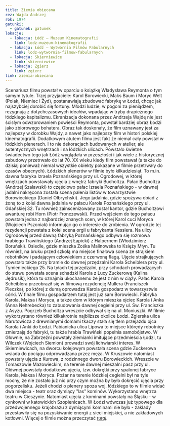 ```yaml
---
title: Ziemia obiecana
rez: Wajda Andrzej
rok: 1974
gatunki: 
  - gatunek: gatunek
lokacje:
  - lokacja: Łódź – Muzeum Kinematografii
    link: lodz-muzeum-kinematografii
  - lokacja: Łódź – Wytwórnia Filmów Fabularnych
    link: lodz-wytwornia-filmow-fabularnych
  - lokacja: Skierniewice
    link: skierniewice
  - lokacja: Zgierz
    link: zgierz
link: ziemia-obiecana
---
```

Scenariusz filmu powstał w oparciu o książkę Władysława Reymonta o tym samym tytule. Trzej przyjaciele: Karol Borowiecki, Maks Baum i Moryc Welt (Polak, Niemiec i Żyd), postanawiają zbudować fabrykę w Łodzi, chcąc jak najszybciej dorobić się fortuny. Młodzi ludzie, w pogoni za pieniądzem, rezygnują z dotychczasowych ideałów, wpadając w tryby drapieżnego łódzkiego kapitalizmu. Ekranizacja dokonana przez Andrzeja Wajdę nie jest ścisłym odwzorowaniem powieści Reymonta, powstał bardziej obraz Łodzi jako zbiorowego bohatera. Obraz tak doskonały, że film uznawany jest za najlepszy w dorobku Wajdy, a nawet jako najlepszy film w histori polskiej kinematografii.
Dodatkowym atutem filmu jest fakt że niemal cały powstał w łódzkich plenerach. I to nie dekoracjach budowanych w atelier, ale autentycznych wnętrzach i na łódzkich ulicach. Powstało świetne świadectwo tego jak Łódź wyglądała w przeszłości i jak wiele z historycznej zabudowy przetrwało do lat 70. XX wieku kiedy film powstawał (a także do dzisiaj ponieważ niemal wszystkie obiekty pokazane w filmie przetrwały do czasów obecnych).
Łódzkich plenerów w filmie było kilkadziesiąt. To m.in. dawna fabryka Izraela Poznańskiego przy ul. Ogrodowej, w której wnętrzach powstawały ujęcia z wnętrz fabryki Bucholtza. Pałac Bucholtza (Andrzej Szalawski) to częściowo pałac Izraela Poznańskiego - w dawnej jadalni nakręcona została scena palenia listów w towarzystwie Borowieckiego (Daniel Olbrychski). Jego jadalnia, gdzie spożywa obiad z żoną to z kolei dawna jadalnia w pałacu Karola Poznańskiego przy ul. Gdańskiej 32. Tu również zainscenizowany został kantor, gdzie Bucholtzowi awanturę robi Horn (Piotr Fronczewski). Przed wejściem do tego pałacu powstała jedna z najbardziej znanych scen, w której Karol cuci Moryca (Wojciech Pszoniak) informując go o interesie do zrobienia. W ogrodzie tej rezydencji powstała z kolei scena orgii u fabrykanta Kesslera. Na ulicy Ogrodowej przed dawną fabryką Poznańskiego odbywa się rozmowa hrabiego Trawińskiego (Andrzej Łapicki) z Halpernem (Włodzimierz Boruński). Osiedle, gdzie mieszka Zośka Malinowska to Księży Młyn. Tu również, na bruku przed szkołą ma miejsce finałowa scena ze strajkiem robotników i padającym człowiekiem z czerwoną flagą. Ujęcie strajkujących powstało także przy bramie do dawnej przędzalni Karola Scheiblera przy ul. Tymienieckiego 25. Na tyłach tej przędzalni, przy schodach prowadzących do stawu powstała scena schadzki Karola z Lucy Zuckerową (Kalina Jędrusik), która tu oznajmia ukochanemu że jest z nim w ciąży. Pałac Karola Scheiblera przeobraził się w filmową rezydencję Mullera (Franciszek Pieczka), po której z dumą oprowadza Karola gospodarz w towarzystwie córki. W finale filmu gospodarzem tutaj jest już sam Borowiecki. Fabryka Karola, Maksa i Moryca, a także dom w którym mieszka ojciec Karola i Anka (Anna Nehrebecka) to zabudowania dawnej cegielni przy ul. Św. Franciszka z Asyżu. Pogrzeb Bucholtza wreszcie odbywał się na ul. Moniuszki.
W filmie wykorzystano również kilkakrotnie najbliższe okolice Łodzi. Zgierska ulica Narutowicza z drewnianymi domami tkaczy stała się tłem przejazdu ojca Karola i Anki do Łodzi. Pabianicka ulica Lipowa to miejsce którędy robotnicy zmierzają do fabryki, tu także hrabia Trawiński popełnia samobójstwo. W Głownie, na Zabrzeźni powstały ziemianki imitujące przedmieścia Łodzi, tu Wilczek (Wojciech Siemion) prowadzi swój lichwiarski interes. W Skierniewicach, na dworcu kolejowym powstała scena gdzie Zuckerowa wsiada do pociągu odprowadzana przez męża. W Kruszowie natomiast powstały ujęcia z Kurowa, z rodzinnego dworu Borowieckich. Wreszcie w Tomaszowie Mazowieckim, na terenie dawnej mieszalni pasz przy ul. Głównej powstały dodatkowe ujęcia, tzw. dokrętki przy spalonej fabryce Karola, Maksa i Moryca. Pożar na terenie łódzkiej cegielni był na tyle mocny, że nie zostało już nic przy czym można by było dokręcić ujęcia przy pogorzelisku.
Jeżeli chodzi o plenery spoza woj. łódzkiego to w filmie widać dwa miejsca - teatr oraz dymiący "las" kominów. Wykorzystano wnętrza teatru w Cieszynie. Natomiast ujęcia z kominami powstały na Śląsku - w cynkowni w katowickich Szopienicach. W Łodzi wówczas już typowego dla przedwojennego krajobrazu z dymiącymi kominami nie było - zakłady przestawiły się na pozyskiwanie energii z sieci miejskiej, a nie zakładowych kotłowni.
Więcej o filmie można przeczytać [*tutaj*](http://www.filmpolski.pl/fp/index.php?film=12101).
